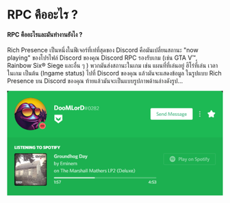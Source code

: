 # RPC คืออะไร ?

#### RPC คืออะไรและมันทำงานยังไง ?

Rich Presence เป็นหนึ่งในฟีเจอร์ที่เท่ที่สุดของ Discord  คือมันเปลี่ยนสถานะ "now playing" ของโปรไฟล์ Discord ของคุณ Discord RPC รองรับเกม \(เช่น GTA V™, Rainbow Six® Siege และอื่น ๆ \) พวกมันส่งสถานะในเกม เช่น แผนที่ที่เล่นอยู่ ฮีโร่ที่เล่น เวลาในเกม เป็นต้น \(Ingame status\) ไปที่ Discord ของคุณ แล้วมันจะแสดงข้อมูล                                ในรูปแบบ Rich Presence บน Discord ของคุณ ท้ายแล้วมันจะเป็นแบบรูปภาพด้านล่างดังรูป... 

![Spotify RPC](../.gitbook/assets/spotify_rpc_example.PNG)

